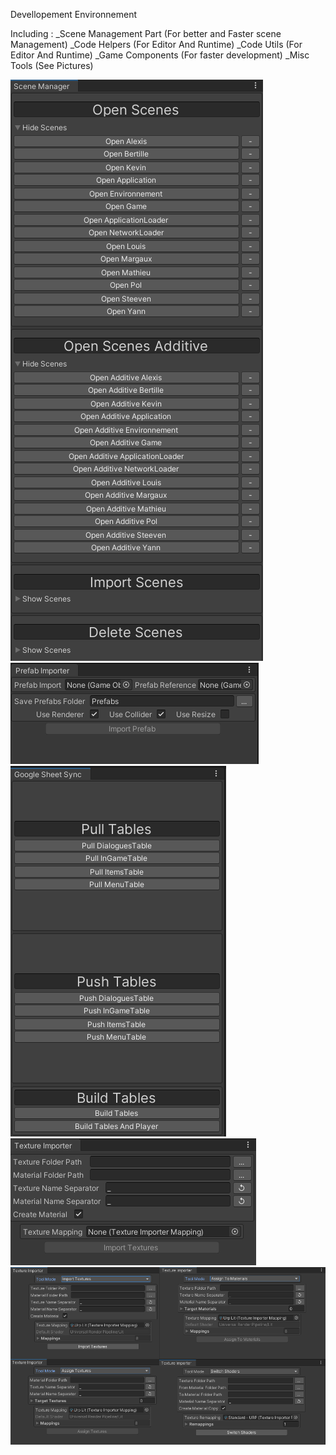 Devellopement Environnement

Including :
_Scene Management Part (For better and Faster scene Management)
_Code Helpers (For Editor And Runtime)
_Code Utils (For Editor And Runtime)
_Game Components (For faster development)
_Misc Tools (See Pictures)

![Scene Manager Tool](https://github.com/LouisViel/Poleaxe/blob/main/Readme/SceneManager.png)
![Prefab Importer Tool](https://github.com/LouisViel/Poleaxe/blob/main/Readme/PrefabImporter.png)
![Localization - Google Sheet Sync Tool](https://github.com/LouisViel/Poleaxe/blob/main/Readme/GoogleSheetSync.png)
![Texture Importer Tool](https://github.com/LouisViel/Poleaxe/blob/main/Readme/TextureImporter.png)
![Texture Importer Tool V2 - Beta](https://github.com/LouisViel/Poleaxe/blob/main/Readme/TextureImporter_V2_Beta.png)